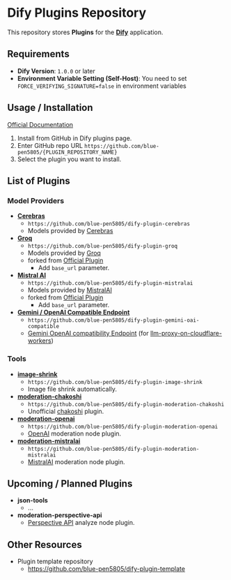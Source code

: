 # Dify Plugins Repository

This repository stores **Plugins** for the **[Dify](https://github.com/langgenius/dify)** application.

## Requirements

- **Dify Version**: `1.0.0` or later
- **Environment Variable Setting (Self-Host)**: You need to set `FORCE_VERIFYING_SIGNATURE=false` in environment variables

## Usage / Installation

[Official Documentation](https://docs.dify.ai/plugins/quick-start/install-plugins#github)

1. Install from GitHub in Dify plugins page.
2. Enter GitHub repo URL `https://github.com/blue-pen5805/{PLUGIN_REPOSITORY_NAME}`
3. Select the plugin you want to install.

## List of Plugins

### Model Providers

- **[Cerebras](https://github.com/blue-pen5805/dify-plugin-cerebras)**
  - `https://github.com/blue-pen5805/dify-plugin-cerebras`
  - Models provided by [Cerebras](https://cloud.cerebras.ai/)
- **[Groq](https://github.com/blue-pen5805/dify-plugin-groq)**
  - `https://github.com/blue-pen5805/dify-plugin-groq`
  - Models provided by [Groq](https://console.groq.com/)
  - forked from [Official Plugin](https://github.com/langgenius/dify-official-plugins/tree/main/models/groq)
    - Add `base_url` parameter.
- **[Mistral AI](https://github.com/blue-pen5805/dify-plugin-mistralai)**
  - `https://github.com/blue-pen5805/dify-plugin-mistralai`
  - Models provided by [MistralAI](https://mistral.ai)
  - forked from [Official Plugin](https://github.com/langgenius/dify-official-plugins/tree/main/models/mistralai)
    - Add `base_url` parameter.
- **[Gemini / OpenAI Compatible Endpoint](https://github.com/blue-pen5805/dify-plugin-gemini-oai-compatible)**
  - `https://github.com/blue-pen5805/dify-plugin-gemini-oai-compatible`
  - [Gemini OpenAI compatibility Endpoint](https://ai.google.dev/gemini-api/docs/openai) (for [llm-proxy-on-cloudflare-workers](https://github.com/blue-pen5805/llm-proxy-on-cloudflare-workers))

### Tools

- **[image-shrink](https://github.com/blue-pen5805/dify-plugin-image-shrink)**
  - `https://github.com/blue-pen5805/dify-plugin-image-shrink`
  - Image file shrink automatically.
- **[moderation-chakoshi](https://github.com/blue-pen5805/dify-plugin-moderation-chakoshi)**
  - `https://github.com/blue-pen5805/dify-plugin-moderation-chakoshi`
  - Unofficial [chakoshi](https://chakoshi.ntt.com) plugin.
- **[moderation-openai](https://github.com/blue-pen5805/dify-plugin-moderation-openai)**
  - `https://github.com/blue-pen5805/dify-plugin-moderation-openai`
  - [OpenAI](https://platform.openai.com/) moderation node plugin.
- **[moderation-mistralai](https://github.com/blue-pen5805/dify-plugin-moderation-mistralai)**
  - `https://github.com/blue-pen5805/dify-plugin-moderation-mistralai`
  - [MistralAI](https://mistral.ai) moderation node plugin.

## Upcoming / Planned Plugins

- **json-tools**
  - ...
- **moderation-perspective-api**
  - [Perspective API](https://platform.openai.com/) analyze node plugin.

## Other Resources

- Plugin template repository
  - https://github.com/blue-pen5805/dify-plugin-template
